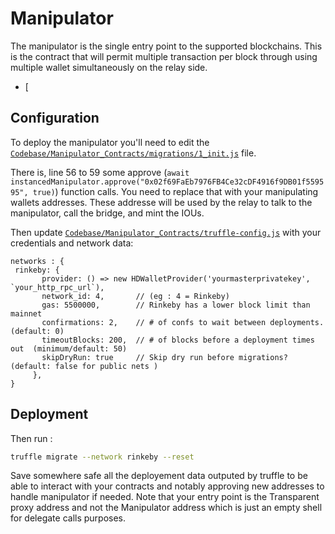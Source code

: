 # Manipulator

The manipulator is the single entry point to the supported blockchains. This is the contract that will permit multiple transaction per block through using multiple wallet simultaneously on the relay side.

- [

## Configuration

To deploy the manipulator you'll need to edit the [`Codebase/Manipulator_Contracts/migrations/1_init.js`](https://github.com/Perpetual-Altruism-Ltd/myNFT-Bridge/blob/master/Codebase/Manipulator_Contracts/migrations/1_init.js) file.

There is, line 56 to 59 some approve (`await instancedManipulator.approve("0x02f69FaEb7976FB4Ce32cDF4916f9DB01f559595", true)`) function calls. You need to replace that with your manipulating wallets addresses. These addresse will be used by the relay to talk to the manipulator, call the bridge, and mint the IOUs.

Then update [`Codebase/Manipulator_Contracts/truffle-config.js`](https://github.com/Perpetual-Altruism-Ltd/myNFT-Bridge/blob/master/Codebase/Manipulator_Contracts/truffle-config.js) with your credentials and network data:
```
networks : {
 rinkeby: {
       provider: () => new HDWalletProvider('yourmasterprivatekey', `your_http_rpc_url`),
       network_id: 4,       // (eg : 4 = Rinkeby)
       gas: 5500000,        // Rinkeby has a lower block limit than mainnet
       confirmations: 2,    // # of confs to wait between deployments. (default: 0)
       timeoutBlocks: 200,  // # of blocks before a deployment times out  (minimum/default: 50)
       skipDryRun: true     // Skip dry run before migrations? (default: false for public nets )
     },
}
```

## Deployment

Then run :
```bash
truffle migrate --network rinkeby --reset
```

Save somewhere safe all the deployement data outputed by truffle to be able to interact with your contracts and notably approving new addresses to handle manipulator if needed. Note that your entry point is the Transparent proxy address and not the Manipulator address which is just an empty shell for delegate calls purposes.

